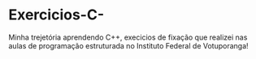 # Exercicios-C-
Minha trejetória aprendendo C++, execicios de fixação que realizei nas aulas de programação estruturada no Instituto Federal de Votuporanga!
